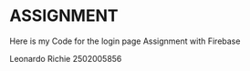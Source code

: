 # ASSIGNMENT
Here is my Code for the login page Assignment
with Firebase

Leonardo Richie 2502005856
